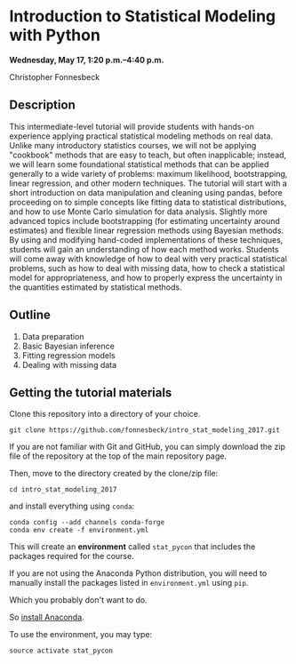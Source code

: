 # Introduction to Statistical Modeling with Python

**Wednesday, May 17, 1:20 p.m.–4:40 p.m.**

Christopher Fonnesbeck

## Description

This intermediate-level tutorial will provide students with hands-on experience applying practical statistical modeling methods on real data. Unlike many introductory statistics courses, we will not be applying "cookbook" methods that are easy to teach, but often inapplicable; instead, we will learn some foundational statistical methods that can be applied generally to a wide variety of problems: maximum likelihood, bootstrapping, linear regression, and other modern techniques. The tutorial will start with a short introduction on data manipulation and cleaning using pandas, before proceeding on to simple concepts like fitting data to statistical distributions, and how to use Monte Carlo simulation for data analysis. Slightly more advanced topics include bootstrapping (for estimating uncertainty around estimates) and flexible linear regression methods using Bayesian methods. By using and modifying hand-coded implementations of these techniques, students will gain an understanding of how each method works. Students will come away with knowledge of how to deal with very practical statistical problems, such as how to deal with missing data, how to check a statistical model for appropriateness, and how to properly express the uncertainty in the quantities estimated by statistical methods.

## Outline

1. Data preparation
2. Basic Bayesian inference 
3. Fitting regression models
4. Dealing with missing data

## Getting the tutorial materials

Clone this repository into a directory of your choice.

    git clone https://github.com/fonnesbeck/intro_stat_modeling_2017.git

If you are not familiar with Git and GitHub, you can simply download the zip file of the repository at the top of the main repository page.

Then, move to the directory created by the clone/zip file:

    cd intro_stat_modeling_2017

and install everything using `conda`:

    conda config --add channels conda-forge
    conda env create -f environment.yml
    
This will create an **environment** called `stat_pycon` that includes the packages required for the course.    
    
If you are not using the Anaconda Python distribution, you will need to manually install the packages listed in `environment.yml` using `pip`.

Which you probably don't want to do.

So [install Anaconda](https://www.continuum.io/downloads).

To use the environment, you may type:

    source activate stat_pycon